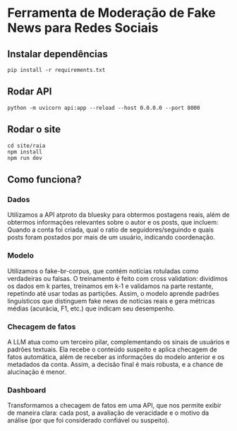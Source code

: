 # Ferramenta de Moderação de Fake News para Redes Sociais

## Instalar dependências
`pip install -r requirements.txt`
## Rodar API
`python -m uvicorn api:app --reload --host 0.0.0.0 --port 8000`
## Rodar o site
```
cd site/raia
npm install
npm run dev
```

## Como funciona?
### Dados
Utilizamos a API atproto da bluesky para obtermos postagens reais, além de obtermos informações relevantes sobre o autor e os posts, que incluem: Quando a conta foi criada, qual o ratio de seguidores/seguindo e quais posts foram postados por mais de um usuário, indicando coordenação.

### Modelo
Utilizamos o fake-br-corpus, que contém notícias rotuladas como verdadeiras ou falsas. O treinamento é feito com cross validation: dividimos os dados em k partes, treinamos em k-1 e validamos na parte restante, repetindo até usar todas as partições. Assim, o modelo aprende padrões linguísticos que distinguem fake news de notícias reais e gera métricas médias (acurácia, F1, etc.) que indicam seu desempenho.

### Checagem de fatos
A LLM atua como um terceiro pilar, complementando os sinais de usuários e padrões textuais. Ela recebe o conteúdo suspeito e aplica checagem de fatos automática, além de receber as informações do modelo anterior e os metadados da conta. Assim, a decisão final é mais robusta, e a chance de alucinação é menor.

### Dashboard
Transformamos a checagem de fatos em uma API, que nos permite exibir de maneira clara: cada post, a avaliação de veracidade e o motivo da análise (por que foi considerado confiável ou suspeito).
